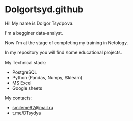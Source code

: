 # Dolgortsyd.github

Hi! 
My name is Dolgor Tsydpova.

I'm a begginer data-analyst.

Now I'm at the stage of completing my training in Netology.

In my repository you will find some educational projects.

My Technical stack:
- PostgreSQL 
- Python (Pandas, Numpy, Sklearn)
- MS Excel
- Google sheets
  
My contacts: 
- smileme92@mail.ru
- t.me/DTsydya
